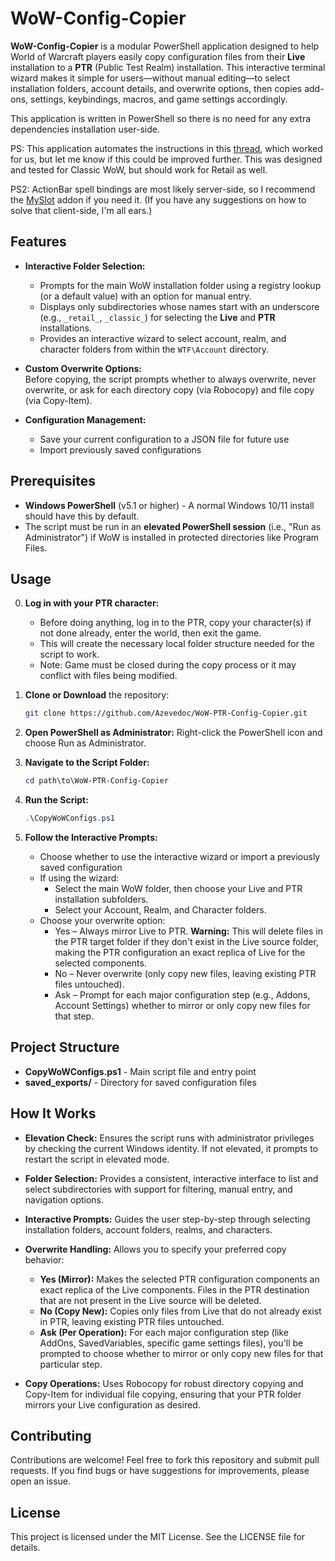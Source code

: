 # WoW-Config-Copier

**WoW-Config-Copier** is a modular PowerShell application designed to help World of Warcraft players easily copy configuration files from their **Live** installation to a **PTR** (Public Test Realm) installation. This interactive terminal wizard makes it simple for users—without manual editing—to select installation folders, account details, and overwrite options, then copies add-ons, settings, keybindings, macros, and game settings accordingly.

This application is written in PowerShell so there is no need for any extra dependencies installation user-side.

PS: This application automates the instructions in this [thread](https://www.reddit.com/r/classicwowtbc/comments/rybv50/comment/hrr728n/), which worked for us, but let me know if this could be improved further. This was designed and tested for Classic WoW, but should work for Retail as well.

PS2: ActionBar spell bindings are most likely server-side, so I recommend the [MySlot](https://www.curseforge.com/wow/addons/myslot) addon if you need it. (If you have any suggestions on how to solve that client-side, I'm all ears.)

## Features

- **Interactive Folder Selection:**  
  - Prompts for the main WoW installation folder using a registry lookup (or a default value) with an option for manual entry.
  - Displays only subdirectories whose names start with an underscore (e.g., `_retail_`, `_classic_`) for selecting the **Live** and **PTR** installations.
  - Provides an interactive wizard to select account, realm, and character folders from within the `WTF\Account` directory.

- **Custom Overwrite Options:**  
  Before copying, the script prompts whether to always overwrite, never overwrite, or ask for each directory copy (via Robocopy) and file copy (via Copy-Item).

- **Configuration Management:**
  - Save your current configuration to a JSON file for future use
  - Import previously saved configurations

## Prerequisites

- **Windows PowerShell** (v5.1 or higher) - A normal Windows 10/11 install should have this by default.
- The script must be run in an **elevated PowerShell session** (i.e., "Run as Administrator") if WoW is installed in protected directories like Program Files.

## Usage

0. **Log in with your PTR character:**
   - Before doing anything, log in to the PTR, copy your character(s) if not done already, enter the world, then exit the game.
   - This will create the necessary local folder structure needed for the script to work.
   - Note: Game must be closed during the copy process or it may conflict with files being modified.

1. **Clone or Download** the repository:
   ```bash
   git clone https://github.com/Azevedoc/WoW-PTR-Config-Copier.git
   ```

2. **Open PowerShell as Administrator:**
   Right-click the PowerShell icon and choose Run as Administrator.

3. **Navigate to the Script Folder:**
   ```powershell
   cd path\to\WoW-PTR-Config-Copier
   ```

4. **Run the Script:**
   ```powershell
   .\CopyWoWConfigs.ps1
   ```

5. **Follow the Interactive Prompts:**
   - Choose whether to use the interactive wizard or import a previously saved configuration
   - If using the wizard:
     - Select the main WoW folder, then choose your Live and PTR installation subfolders.
     - Select your Account, Realm, and Character folders.
   - Choose your overwrite option:
     - Yes – Always mirror Live to PTR. **Warning:** This will delete files in the PTR target folder if they don't exist in the Live source folder, making the PTR configuration an exact replica of Live for the selected components.
     - No – Never overwrite (only copy new files, leaving existing PTR files untouched).
     - Ask – Prompt for each major configuration step (e.g., Addons, Account Settings) whether to mirror or only copy new files for that step.

## Project Structure

- **CopyWoWConfigs.ps1** - Main script file and entry point
- **saved_exports/** - Directory for saved configuration files

## How It Works

- **Elevation Check:**
  Ensures the script runs with administrator privileges by checking the current Windows identity. If not elevated, it prompts to restart the script in elevated mode.

- **Folder Selection:**
  Provides a consistent, interactive interface to list and select subdirectories with support for filtering, manual entry, and navigation options.

- **Interactive Prompts:**
  Guides the user step-by-step through selecting installation folders, account folders, realms, and characters.

- **Overwrite Handling:**
  Allows you to specify your preferred copy behavior:
  - **Yes (Mirror):** Makes the selected PTR configuration components an exact replica of the Live components. Files in the PTR destination that are not present in the Live source will be deleted.
  - **No (Copy New):** Copies only files from Live that do not already exist in PTR, leaving existing PTR files untouched.
  - **Ask (Per Operation):** For each major configuration step (like AddOns, SavedVariables, specific game settings files), you'll be prompted to choose whether to mirror or only copy new files for that particular step.

- **Copy Operations:**
  Uses Robocopy for robust directory copying and Copy-Item for individual file copying, ensuring that your PTR folder mirrors your Live configuration as desired.

## Contributing

Contributions are welcome! Feel free to fork this repository and submit pull requests. If you find bugs or have suggestions for improvements, please open an issue.

## License

This project is licensed under the MIT License. See the LICENSE file for details.
